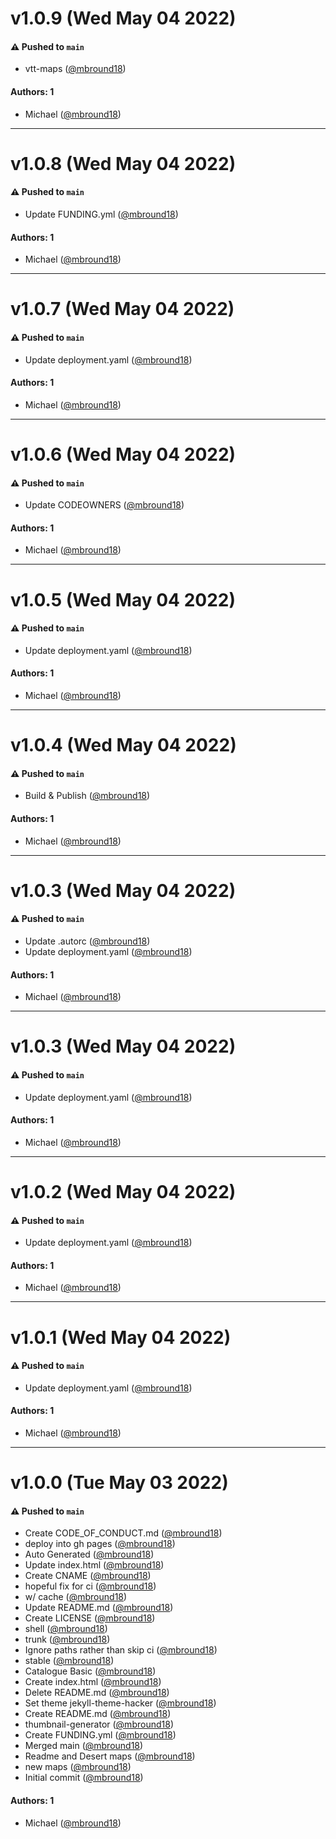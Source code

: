 # v1.0.9 (Wed May 04 2022)

#### ⚠️ Pushed to `main`

- vtt-maps ([@mbround18](https://github.com/mbround18))

#### Authors: 1

- Michael ([@mbround18](https://github.com/mbround18))

---

# v1.0.8 (Wed May 04 2022)

#### ⚠️ Pushed to `main`

- Update FUNDING.yml ([@mbround18](https://github.com/mbround18))

#### Authors: 1

- Michael ([@mbround18](https://github.com/mbround18))

---

# v1.0.7 (Wed May 04 2022)

#### ⚠️ Pushed to `main`

- Update deployment.yaml ([@mbround18](https://github.com/mbround18))

#### Authors: 1

- Michael ([@mbround18](https://github.com/mbround18))

---

# v1.0.6 (Wed May 04 2022)

#### ⚠️ Pushed to `main`

- Update CODEOWNERS ([@mbround18](https://github.com/mbround18))

#### Authors: 1

- Michael ([@mbround18](https://github.com/mbround18))

---

# v1.0.5 (Wed May 04 2022)

#### ⚠️ Pushed to `main`

- Update deployment.yaml ([@mbround18](https://github.com/mbround18))

#### Authors: 1

- Michael ([@mbround18](https://github.com/mbround18))

---

# v1.0.4 (Wed May 04 2022)

#### ⚠️ Pushed to `main`

- Build & Publish ([@mbround18](https://github.com/mbround18))

#### Authors: 1

- Michael ([@mbround18](https://github.com/mbround18))

---

# v1.0.3 (Wed May 04 2022)

#### ⚠️ Pushed to `main`

- Update .autorc ([@mbround18](https://github.com/mbround18))
- Update deployment.yaml ([@mbround18](https://github.com/mbround18))

#### Authors: 1

- Michael ([@mbround18](https://github.com/mbround18))

---

# v1.0.3 (Wed May 04 2022)

#### ⚠️ Pushed to `main`

- Update deployment.yaml ([@mbround18](https://github.com/mbround18))

#### Authors: 1

- Michael ([@mbround18](https://github.com/mbround18))

---

# v1.0.2 (Wed May 04 2022)

#### ⚠️ Pushed to `main`

- Update deployment.yaml ([@mbround18](https://github.com/mbround18))

#### Authors: 1

- Michael ([@mbround18](https://github.com/mbround18))

---

# v1.0.1 (Wed May 04 2022)

#### ⚠️ Pushed to `main`

- Update deployment.yaml ([@mbround18](https://github.com/mbround18))

#### Authors: 1

- Michael ([@mbround18](https://github.com/mbround18))

---

# v1.0.0 (Tue May 03 2022)

#### ⚠️ Pushed to `main`

- Create CODE_OF_CONDUCT.md ([@mbround18](https://github.com/mbround18))
- deploy into gh pages ([@mbround18](https://github.com/mbround18))
- Auto Generated ([@mbround18](https://github.com/mbround18))
- Update index.html ([@mbround18](https://github.com/mbround18))
- Create CNAME ([@mbround18](https://github.com/mbround18))
- hopeful fix for ci ([@mbround18](https://github.com/mbround18))
- w/ cache ([@mbround18](https://github.com/mbround18))
- Update README.md ([@mbround18](https://github.com/mbround18))
- Create LICENSE ([@mbround18](https://github.com/mbround18))
- shell ([@mbround18](https://github.com/mbround18))
- trunk ([@mbround18](https://github.com/mbround18))
- Ignore paths rather than skip ci ([@mbround18](https://github.com/mbround18))
- stable ([@mbround18](https://github.com/mbround18))
- Catalogue Basic ([@mbround18](https://github.com/mbround18))
- Create index.html ([@mbround18](https://github.com/mbround18))
- Delete README.md ([@mbround18](https://github.com/mbround18))
- Set theme jekyll-theme-hacker ([@mbround18](https://github.com/mbround18))
- Create README.md ([@mbround18](https://github.com/mbround18))
- thumbnail-generator ([@mbround18](https://github.com/mbround18))
- Create FUNDING.yml ([@mbround18](https://github.com/mbround18))
- Merged main ([@mbround18](https://github.com/mbround18))
- Readme and Desert maps ([@mbround18](https://github.com/mbround18))
- new maps ([@mbround18](https://github.com/mbround18))
- Initial commit ([@mbround18](https://github.com/mbround18))

#### Authors: 1

- Michael ([@mbround18](https://github.com/mbround18))
